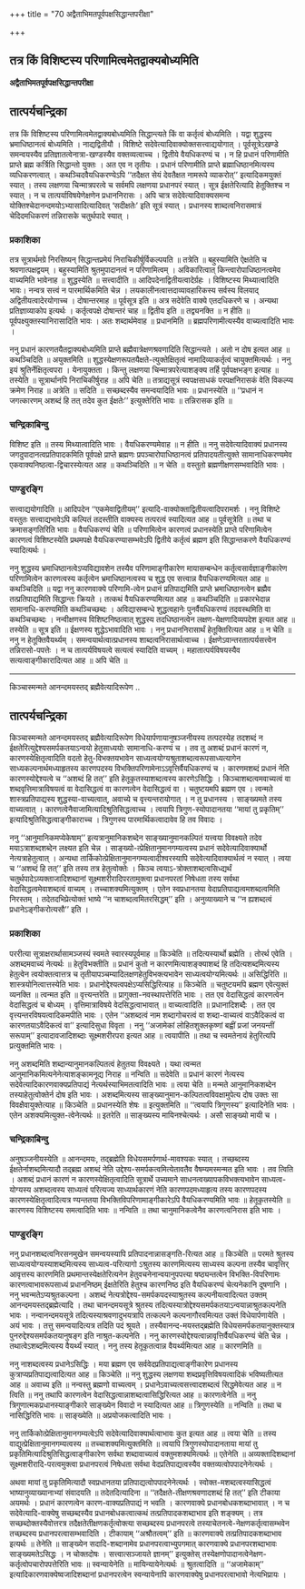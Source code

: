 +++
title = "70 अद्वैताभिमतपूर्वपक्षसिद्धान्तपरीक्षा"

+++


## तत्र किं विशिष्टस्य परिणामित्वमेतद्वाक्यबोध्यमिति

**अद्वैताभिमतपूर्वपक्षसिद्धान्तपरीक्षा**

## **तात्पर्यचन्द्रिका**

तत्र किं विशिष्टस्य परिणामित्वमेतद्वाक्यबोध्यमिति सिद्धान्त्यते किं वा कर्तृत्वं बोध्यमिति । यद्वा शुद्धस्य भ्रमाधिष्ठानत्वं बोध्यमिति । नाद्यद्वितीयौ । विशिष्टे सदेवेत्यादिवाक्योक्तसत्त्वाद्ययोगात् । पूर्वसूत्रेऽखण्डे समन्वयस्यैव प्रतिज्ञातत्वेनात्रा-खण्डस्यैव वक्तव्यत्वाच्च । द्वितीये वैयधिकरण्यं च । न हि प्रधानं परिणामीति प्राप्ते ब्रह्म कर्त्रिति सिद्धान्तो युक्तः । अत एव न तृतीयः । प्रधानं परिणामीति प्राप्ते ब्रह्माधिष्ठानमित्यस्य व्यधिकरणत्वात् । कथञ्चिदवैयधिकरण्येऽपि ‘‘तदैक्षत सेयं देवतैक्षत नामरूपे व्याकरोत्’’ इत्यादिकमयुक्तं स्यात् । तस्य लक्षणया चिन्मात्रपरत्वे च सर्वमपि लक्षणया प्रधानपरं स्यात् । सूत्र ईक्षतेरित्यादि हेतूक्तिश्च न स्यात् । न च तात्पर्याविषयेणेक्षणेन प्रधाननिरासः । अपि चात्र सदेवेत्यादिवाक्यसमन्व योक्तिश्चेदानन्दमयोऽभ्यासादित्यादिवत् ‘सदीक्षतेः’ इति सूत्रं स्यात् । प्रधानस्य शाब्दत्वनिरासमात्रं चेदिदमधिकरणं तन्निरासके चतुर्थपादे स्यात् ।

### **प्रकाशिका**

तत्र सूत्रार्थमग्रे निरसिष्यन् सिद्धान्तप्रमेयं निराचिकीर्षुर्विकल्पयति ॥ तत्रेति ॥ बहुस्यामिति ऐक्षतेति च श्रवणात्पक्षद्वयम् । बहुस्यामिति श्रुतमुपादानत्वं न परिणामित्वम् । अविकारित्वात् किन्त्वारोपाधिष्ठानत्वमेव वाच्यमिति भावेनाह ॥ शुद्धस्येति ॥ सत्त्वादीति ॥ आदिपदेनाद्वितीयत्वादेर्ग्रहः । विशिष्टस्य मिथ्यात्वादिति भावः। नन्वत्र सत्त्वं न पारमार्थिकमिति चेन्न । लयकालीनत्वात्तदाव्यावहारिकस्य सर्वस्य विलयाद् अद्वितीयत्वादेरयोगाच्च । दोषान्तरमाह ॥ पूर्वसूत्र इति ॥ अत्र सदेवेति वाक्ये एतदधिकरणे च । अन्यथा प्रतिज्ञाव्याकोप इत्यर्थः । कर्तृत्वपक्षे दोषान्तरं चाह ॥ द्वितीय इति ॥ तद्व्यनक्ति ॥ न हीति ॥ पूर्वपक्ष्युक्तस्यानिरासादिति भावः । अतः शब्दार्थमेवाह ॥ प्रधानमिति ॥ ब्रह्मपरिणामीत्यस्यैव वाच्यत्वादिति भावः ।

ननु प्रधानं कारणतयैतद्वाक्यबोध्यमिति प्राप्ते ब्रह्मैवात्रेक्षणश्रवणादिति सिद्धान्त्यते । अतो न दोष इत्यत आह ॥ कथञ्चिदिति ॥ अयुक्तमिति ॥ शुद्धस्येक्षणरूपतयैक्षते-त्युक्तेक्षितृत्वं नामादिव्याकर्तृत्वं चायुक्तमित्यर्थः । ननु इयं श्रुतिर्नेक्षितृत्वपरा । येनायुक्तता । किन्तु लक्षणया चिन्मात्रपरेत्याशङ्क्य तर्हि पूर्वपक्षभङ्ग इत्याह ॥ तस्येति ॥ सूत्रार्थानपि निराचिकीर्षुराह ॥ अपि चेति ॥ तत्राद्यसूत्रं स्वपक्षसाधकं परपक्षनिरासकं वेति विकल्प्य क्रमेण निराह ॥ अत्रेति ॥ सदिति ॥ सच्छब्दस्यैव समन्वयादिति भावः ॥ प्रधानस्येति ॥ ‘‘प्रधानं न जगत्कारणम् अशब्दं हि तत् तदेव कुत ईक्षतेः’’ इत्युक्तेरिति भावः ॥ तन्निरासक इति ॥

### **चन्द्रिकाबिन्दु**

विशिष्ट इति ॥ तस्य मिथ्यात्वादिति भावः । वैयधिकरण्यमेवाह ॥ न हीति ॥ ननु सदेवेत्यादिवाक्यं प्रधानस्य जगदुपादानत्वप्रतिपादकमिति पूर्वपक्षे प्राप्ते ब्रह्मणः प्रपञ्चारोपाधिष्ठानत्वं प्रतिपादयतीत्युक्ते सामानाधिकरण्यमेव एकवाक्यनिष्ठत्वा-द्विचारस्येत्यत आह ॥ कथञ्चिदिति ॥ न चेति ॥ वस्तुतो ब्रह्मणीक्षणसम्भवादिति भावः ।

### **पाण्डुरङ्गि**

सत्त्वाद्ययोगादिति ॥ आदिपदेन ‘‘एकमेवाद्वितीयम्’’ इत्यादि-वाक्योक्ताद्वितीयत्वादिपरामर्शः । ननु विशिष्टे वस्तुतः सत्त्वाद्यभावेऽपि कल्पितं तदस्तीति वाक्यस्य तत्परत्वं स्यादित्यत आह ॥ पूर्वसूत्रेति ॥ तथा च क्रमासङ्गतिरिति भावः ॥ वैयधिकरण्यं चेति ॥ परिणामित्वेन कारणत्वं प्रधानस्येति प्राप्ते परिणामित्वेन कारणत्वं विशिष्टस्येति प्रथमपक्षे वैयधिकरण्यासम्भवेऽपि द्वितीये कर्तृत्वं ब्रह्मण इति सिद्धान्तकरणे वैयधिकरण्यं स्यादित्यर्थः ।

ननु शुद्धस्य भ्रमाधिष्ठानत्वेऽप्यविद्यावशेन तस्यैव परिणामाङ्गीकारेण मायासम्बन्धेन कर्तृत्वसार्वज्ञाङ्गीकारेण परिणामित्वेन कारणत्वस्य कर्तृत्वेन भ्रमाधिष्ठानत्वस्य च शुद्ध एव सत्त्वान्न वैयधिकरण्यमित्यत आह ॥ कथञ्चिदिति ॥ यद्वा ननु कारणवाक्ये परिणामि-त्वेन प्रधानं प्रतिपाद्यमिति प्राप्ते भ्रमाधिष्ठानत्वेन ब्रह्मैव तत्प्रतिपाद्यमिति सिद्धान्तः क्रियते । तत्कथं वैयधिकरण्यमित्यत आह ॥ कथञ्चिदिति ॥ प्रकारभेदान्न सामानाधि-करण्यमिति कथञ्चिच्छब्दः । अविद्यासम्बन्धे शुद्धत्वहानेः पुनर्वैयधिकरण्यं तदवस्थमिति वा कथञ्चिच्छब्दः । नन्वीक्षणस्य विशिष्टनिष्ठत्वात् शुद्धस्य तदधिष्ठानत्वेन लक्षण-येक्षणादिव्यपदेश इत्यत आह ॥ तस्येति ॥ सूत्र इति ॥ ईक्षणस्य शुद्धेऽभावादिति भावः । ननु प्रधाननिरासार्थं हेतूक्तिरित्यत आह ॥ न चेति ॥ ननु न हेतूक्तिवैयर्थ्यम् । समन्वयार्थत्वात्प्रधानस्य शाब्दत्वनिरासार्थत्वाच्च । ईक्षणेऽवान्तरतात्पर्यसत्त्वेन तन्निरासो-पपत्तेः । न च तात्पर्यविषयत्वे सत्यत्वं स्यादिति वाच्यम् । महातात्पर्यविषयस्यैव सत्यत्वाङ्गीकारादित्यत आह ॥ अपि चेति ॥

------------------------------------------------------------------------

किञ्चास्मन्मते आनन्दमयस्तद् ब्रह्मैवेत्यादिरूपेण ..

## **तात्पर्यचन्द्रिका**

किञ्चास्मन्मते आनन्दमयस्तद् ब्रह्मैवेत्यादिरूपेण विधेयार्पणायानुषञ्जनीयस्य तत्पदस्येह तदशब्दं न ईक्षतेरित्युद्देश्यसमर्पकतयाऽन्वयो हेतुसाध्ययोः सामानाधि-करण्यं च । तव तु अशब्दं प्रधानं कारणं न, कारणस्येक्षितृत्वादिति वदतो हेतु-विभक्तयभावेन साध्यत्वयोग्यश्रुताशब्दत्वरूपसाध्यत्यागेन साध्यकल्पनार्थमध्याहृतस्य कारणपदस्य विभक्तिपरिणामेनाऽऽवृत्तिर्वैयधिकरण्यं च । कारणमशब्दं प्रधानं नेति कारणस्योद्देश्यत्वे च ‘‘अशब्दं हि तत्’’ इति हेतूकृतस्याशब्दत्वस्य कारणेऽसिद्धिः । किञ्चाशब्दत्वमवाच्यत्वं वा शब्दवृत्तिमात्राविषयत्वं वा वेदासिद्धत्वं वा कारणत्वेन वेदासिद्धत्वं वा । चतुष्टयमपि ब्रह्मण एव । त्वन्मते शास्त्रप्रतिपाद्यस्य शुद्धस्या-वाच्यत्वात्, अवाच्ये च वृत्त्यन्तरायोगात् । न तु प्रधानस्य । साङ्ख्यमते तस्य वाच्यत्वात् । कारणत्वेनैवाजामित्यादिश्रुतिसिद्धत्वाच्च । त्वयापि त्रिगुण-स्योपादानतया ‘‘मायां तु प्रकृतिम्’’ इत्यादिश्रुतिसिद्धत्वाङ्गीकाराच्च । त्रिगुणस्य पारमार्थिकत्वादावेव हि तव विवादः ।

ननु ‘‘आनुमानिकमप्येकेषाम्’’ इत्यत्रानुमानिकशब्देन साङ्ख्यानुमानकल्पितं यत्त्वया विवक्ष्यते तदेव मयाऽत्राशब्दशब्देन लक्ष्यत इति चेन्न । साङ्ख्यो-त्प्रेक्षितानुमानगम्यत्वस्य प्रधानं सदेवेत्यादिवाक्यार्थो नेत्यत्राहेतुत्वात् । अन्यथा तार्किकोत्प्रेक्षितानुमानगम्यत्वादीश्वरस्यापि सदेवेत्यादिवाक्यार्थत्वं न स्यात् । त्वया च ‘‘अशब्दं हि तत्’’ इति तस्य तत्र हेतुत्वोक्तेः । किञ्च त्वयाऽ-त्रोक्ताशब्दत्वसिध्द्यर्थं चतुर्थपादेऽव्यक्ताजादिशब्दानां सूक्ष्मशरीरादिपरतामुक्त्वा प्रधानपरतां निषेधता तस्य सर्वथा वेदासिद्धत्वमेवाशब्दत्वं वाच्यम् । तच्चाशक्यमित्युक्तम् । एतेन स्वप्रधानतया वेदाप्रतिपाद्यत्वमशब्दत्वमिति निरस्तम् । तदेतदभिप्रेत्योक्तं भाष्ये ‘‘न चाशब्दत्वमितरसिद्धम्’’ इति । अनुव्याख्याने च ‘‘न ह्यशब्दत्वं प्रधानेऽङ्गीकरोत्यसौ’’ इति ।

### **प्रकाशिका**

पररीत्या सूत्राक्षरार्थासामञ्जस्यं स्वमते स्वारस्यपूर्वमाह ॥ किञ्चेति ॥ तदित्यस्यार्थो ब्रह्मेति । तोरर्थ एवेति । अशब्दमवाच्यं नेत्यर्थः ॥ हेतुविभक्तीति ॥ प्रधानं कुतो न कारणमित्याशङ्क्याशब्दं हि तदित्यशब्दमित्यस्य हेतुत्वेन त्वयोक्तत्वात्तत्र च तृतीयापञ्चम्यादिलक्षणहेतुविभक्त्यभावेन साध्यत्वयोग्यमित्यर्थः ॥ असिद्धिरिति ॥ शास्त्रयोनित्वात्तस्येति भावः । प्रधानोद्देश्यत्वपक्षेऽप्यसिद्धिरित्याह ॥ किञ्चेति ॥ चतुष्टयमपि ब्रह्मण एवेत्युक्तं व्यनक्ति ॥ त्वन्मत इति ॥ वृत्त्यन्तरेति ॥ प्रागुक्ता-नवस्थापत्तेरिति भावः । तत एव वेदासिद्धत्वं कारणत्वेन वेदासिद्धत्वं च बोध्यम् । वृत्तिमात्राविषये वेदसिद्धत्वाभावात् ॥ वाच्यत्वादिति ॥ प्रधानादिशब्दैः । तत एव वृत्त्यन्तरविषयत्वादिकमपीति भावः । एतेन ‘‘अशब्दत्वं नाम शब्दागोचरत्वं वा शब्दा-वाच्यत्वं वाऽवैदिकत्वं वा कारणतयाऽवैदिकत्वं वा’’ इत्यादिसुधा विवृता । ननु ‘‘अजामेकां लोहितशुक्लकृष्णां बह्वीं प्रजां जनयन्तीं सरूपाम्’’ इत्यादावजादिशब्दाः सूक्ष्मशरीरपरा इत्यत आह ॥ त्वयापीति ॥ तथा च स्वमतेनायं हेतुरित्यपि प्रत्युक्तमिति भावः ।

ननु अशब्दमिति शब्दान्यानुमानकल्पितत्वं हेतुतया विवक्ष्यते । यथा त्वन्मत आनुमानिकमित्यनेनेत्याशङ्कामनूद्य निराह ॥ नन्विति ॥ सदेवेति ॥ प्रधानं कारणं नेत्यस्य सदेवेत्यादिकारणवाक्यप्रतिपाद्यं नेत्यर्थस्याभिमतत्वादिति भावः ॥ त्वया चेति ॥ मन्मते आनुमानिकशब्देन तस्याहेतुत्वोक्तेर्न दोष इति भावः । अशब्दमित्यस्य साङ्ख्यानुमान-कल्पितत्वविवक्षामुपेत्य दोष उक्तः सा विवक्षैवायुक्तेत्याह ॥ किञ्चेति ॥ प्रधानस्येति शेषः ॥ इत्युक्तमिति ॥ ‘‘त्वयापि त्रिगुणस्य’’ इत्यादिनेति भावः । एतेन अशक्यमित्युक्त-त्वेनेत्यर्थः ॥ इतरेति ॥ साङ्ख्यस्य मायिनश्चेत्यर्थः । असौ साङ्ख्यो मायी च ।

### **चन्द्रिकाबिन्दु**

अनुषञ्जनीयस्येति ॥ आनन्दमयः, तद्ब्रह्मेति विधेयसमर्पणार्थ-मावश्यकः स्यात् । तच्छब्दस्य ईक्षतेर्नाशब्दमित्यादौ तद्ब्रह्म अशब्दं नेति उद्देश्य-समर्पकत्वमित्येतावतैव वैषम्यमस्मन्मत इति भावः । तव त्विति । अशब्दं प्रधानं कारणं न कारणस्येक्षितृत्वादिति सूत्रार्थे उच्यमाने साधनत्वख्यापकविभक्त्यभावेन साध्यत्व-योग्यस्य अशब्दत्वस्य साध्यत्वं परित्यज्य साध्यार्थकारणं नेति कारणपदमध्याहृत्य तस्य कारणपदस्य कारणस्येक्षितृत्वादित्यत्र ण्यन्ततया विभक्तिविपरिणामाङ्गीकारेऽपि वैयधिकरण्यमिति भावः ॥ हेतूकृतस्येति ॥ कारणस्य विशिष्टस्य समत्वादिति भावः ॥ नन्विति ॥ तथा चानुमानिकत्वेनैव कारणत्वनिरास इति भावः ।

### **पाण्डुरङ्गि**

ननु प्रधानशब्दत्वनिरसनमुखेन समन्वयस्यापि प्रतिपादनान्नासङ्गति-रित्यत आह ॥ किञ्चेति ॥ परमते श्रुतस्य साध्यत्वयोग्यस्याशब्दमित्यस्य साध्यत्व-परित्यागो ऽश्रुतस्य कारणमित्यस्य साध्यस्य कल्पना तस्यैव चावृत्तिर् आवृत्तस्य कारणमिति प्रथमान्तस्येक्षतेरित्यनेन हेतुवचनेनान्वयानुपपत्त्या षष्ठ्यन्तत्वेन विभक्ति-विपरिणामः कारणत्वाभावरूपसाध्यं प्रधाननिष्ठम् ईक्षतेरिति हेतुश्च कारणनिष्ठ इति वैयधिकरण्यं चेत्यनेकानि दूषणानि । ननु भवन्मतेऽप्यश्रुतकल्पना । अशब्दं नेत्यत्रोद्देश्य-समर्पकपदस्याश्रुतस्य कल्पनीयत्वादित्यत उक्तम् आनन्दमयस्तद्ब्रह्मेत्यादि । तथा चानन्दमयसूत्रे श्रुतस्य तदित्यस्यात्रोद्देश्यसमर्पकतयाऽन्वयान्नाश्रुतकल्पनेति भावः । नन्वानन्दमयसूत्रे तदित्यस्याश्रवणादुभयत्रापि तत्कल्पने कल्पनागौरवमित्यत उक्तं विधेयार्पणायेति । अयं भावः । तत्तु समन्वयादित्यत्र तदिति पदं श्रूयते । तस्यैवानन्द-मयस्तद्ब्रह्मेति विधेयसमर्पकतयानुक्तस्यात्र पुनरुद्देश्यसमर्पकतयानुषङ्ग इति नाश्रुत-कल्पनेति । ननु कारणस्योद्देश्यत्वान्नावृत्तिर्वैयधिकरण्यं चेति चेन्न । तथात्वेऽशब्दमित्यस्य वैयर्थ्यं स्यात् । ननु तस्य हेतूकृतत्वान्न वैयर्थ्यमित्यत आह ॥ कारणमिति ॥

ननु नाशब्दत्वस्य प्रधानेऽसिद्धिः । मया ब्रह्मण एव सर्ववेदप्रतिपाद्यत्वाङ्गीकारेण प्रधानस्य कुत्राप्यप्रतिपाद्यत्वादित्यत आह ॥ किञ्चेति ॥ ननु शुद्धस्य लक्षणया शब्दप्रवृत्तिविषयत्वादिकं भविष्यतीत्यत आह ॥ अवाच्य इति ॥ नन्वस्तु ब्रह्मणो वाच्यत्वम् । प्रधानेऽवाच्यत्वसत्त्वादशब्दत्वं सिद्धमेवेत्यत आह ॥ न त्विति ॥ ननु तथापि कारणत्वेन वेदासिद्धत्वान्नाशब्दत्वासिद्धिरित्यत आह ॥ कारणत्वेनेति ॥ ननु त्रिगुणात्मकप्रधानस्याङ्गीकारे साङ्ख्येन विवादो न स्यादित्यत आह ॥ त्रिगुणस्येति ॥ नन्विति ॥ तथा च नासिद्धिरिति भावः ॥ साङ्ख्येति ॥ अप्रयोजकत्वादिति भावः ।

ननु तार्किकोत्प्रेक्षितानुमानगम्यत्वेऽपि सदेवेत्यादिवाक्यार्थत्वाभावः कुत इत्यत आह ॥ त्वया चेति ॥ तस्य वाद्युत्प्रेक्षितानुमानगम्यत्वस्य ॥ तच्चाशक्यमित्युक्तमिति ॥ त्वयापि त्रिगुणस्योपादानताया मायां तु प्रकृतिमित्यादिश्रुतिसिद्धत्वाङ्गीकारेण सर्वथा शब्दावाच्यत्वं वक्तुमशक्यमित्यर्थः ॥ एतेनेति ॥ अव्यक्तादिशब्दानां सूक्ष्मशरीरादि-परत्वमुक्त्वा प्रधानपरत्वं निषेधता सर्वथा वेदप्रतिपाद्यत्वस्यैव वक्तव्यत्वोपपादनेनेत्यर्थः ।

अथवा मायां तु प्रकृतिमित्यादौ स्वप्रधानतया प्रतिपाद्यत्वोपपादनेनेत्यर्थः । स्वोक्त-मशब्दत्वस्यासिद्धत्वं भाष्यानुव्याख्यानाभ्यां संवादयति ॥ तदेतदित्यादिना ॥ ‘‘तदैक्षते-तीक्षणश्रवणादशब्दं हि तत्’’ इति टीकाया अयमर्थः । प्रधानं कारणत्वेन कारण-वाक्यप्रतिपाद्यं न भवति । कारणवाक्ये प्रधानबोधकशब्दाभावात् । न च सदेवेत्यादि-वाक्येषु सच्छब्दस्यैव प्रधानबोधकत्वात्कथं तत्प्रतिपादकशब्दाभाव इति शङ्क्यम् । तत्र सच्छब्दोक्तस्यैवोत्तरत्र तदैक्षतेतीक्षणकर्तृत्वोक्त्या सच्छब्दस्य प्रधानपरत्वे तस्याचेतनत्वे-नेक्षणकर्तृत्वासम्भवेन तच्छब्दस्य प्रधानपरत्वासम्भवादिति । टीकायाम् ‘‘अश्रौतत्वम्’’ इति ॥ कारणवाक्ये तत्प्रतिपादकशब्दाभाव इत्यर्थः ॥ तेनेति ॥ साङ्ख्येन सदादि-शब्दानामेव प्रधानपरत्वाभ्युपगमात् कारणवाक्ये प्रधानपरशब्दाभावः साङ्ख्यमतेऽसिद्धः । न चोक्तदोषः । सत्त्वात्सञ्जायते ज्ञानम्’’ इत्युक्तेस् तस्येक्षणोपादानत्वेनेक्षण-कर्तृत्वोपचारोपपत्तेरिति भावः ॥ स्वन्यायेनेति ॥ मायिन्यायेनेत्यर्थः ॥ श्रुतत्वादिति ॥ ‘‘अजामेकाम्’’ इत्यादिकारणवाक्येष्वजादिशब्दानां प्रधानपरत्वेन स्वन्यायेनापि कारणवाक्येषु प्रधानपरत्वाभावो नेत्यभिप्रायः ।

